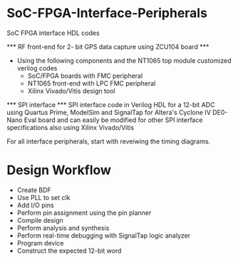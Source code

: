# SoC-FPGA-Interface-Peripherals
SoC FPGA interface HDL codes

*** RF front-end for 2- bit GPS data capture using ZCU104 board ***
- Using the following components and the NT1065 top module customized verilog codes
  - SoC/FPGA boards with FMC peripheral
  - NT1065 front-end with LPC FMC peripheral
  - Xilinx Vivado/Vitis design tool

*** SPI interface ***
SPI interface code in Verilog HDL for a 12-bit ADC using Quartus Prime, ModelSim and SignalTap for Altera's Cyclone IV DE0-Nano Eval board and can easily be modified for other SPI interface specifications also using Xilinx Vivado/Vitis

For all interface peripherals, start with reveiwing the timing diagrams.

# Design Workflow
- Create BDF
- Use PLL to set clk
- Add I/O pins
- Perform pin assignment using the pin planner
- Compile design
- Perform analysis and synthesis
- Perform real-time debugging with SignalTap logic analyzer
- Program device
- Construct the expected 12-bit word
